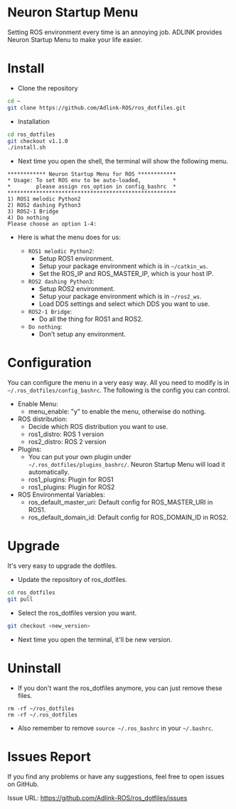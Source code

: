 # Neuron Startup Menu

Setting ROS environment every time is an annoying job.
ADLINK provides Neuron Startup Menu to make your life easier.

# Install

* Clone the repository

```sh
cd ~
git clone https://github.com/Adlink-ROS/ros_dotfiles.git
```

* Installation

```sh
cd ros_dotfiles
git checkout v1.1.0
./install.sh
```

* Next time you open the shell, the terminal will show the following menu.

```
************ Neuron Startup Menu for ROS ************
* Usage: To set ROS env to be auto-loaded,          *
*        please assign ros_option in config_bashrc  *
*****************************************************
1) ROS1 melodic Python2
2) ROS2 dashing Python3
3) ROS2-1 Bridge
4) Do nothing
Please choose an option 1-4:
```

* Here is what the menu does for us:

    - `ROS1 melodic Python2`:
        * Setup ROS1 environment.
        * Setup your package environment which is in `~/catkin_ws`.
        * Set the ROS_IP and ROS_MASTER_IP, which is your host IP.
    - `ROS2 dashing Python3`:
        * Setup ROS2 environment.
        * Setup your package environment which is in `~/ros2_ws`.
        * Load DDS settings and select which DDS you want to use.
    - `ROS2-1 Bridge`:
        * Do all the thing for ROS1 and ROS2.
    - `Do nothing`:
        * Don't setup any environment.

# Configuration

You can configure the menu in a very easy way.
All you need to modify is in `~/.ros_dotfiles/config_bashrc`.
The following is the config you can control.

* Enable Menu:
  - menu_enable: "y" to enable the menu, otherwise do nothing.
* ROS distribution:
  - Decide which ROS distribution you want to use.
  - ros1_distro: ROS 1 version
  - ros2_distro: ROS 2 version
* Plugins:
  - You can put your own plugin under `~/.ros_dotfiles/plugins_bashrc/`. Neuron Startup Menu will load it automatically.
  - ros1_plugins: Plugin for ROS1
  - ros1_plugins: Plugin for ROS2
* ROS Environmental Variables:
  - ros_default_master_uri: Default config for ROS_MASTER_URI in ROS1.
  - ros_default_domain_id: Default config for ROS_DOMAIN_ID in ROS2. 

# Upgrade

It's very easy to upgrade the dotfiles.

* Update the repository of ros_dotfiles.

```sh
cd ros_dotfiles
git pull
```

* Select the ros_dotfiles version you want.

```sh
git checkout <new_version>
```

* Next time you open the terminal, it'll be new version.

# Uninstall

* If you don't want the ros_dotfiles anymore, you can just remove these files.

```
rm -rf ~/ros_dotfiles
rm -rf ~/.ros_dotfiles
```

* Also remember to remove `source ~/.ros_bashrc` in your `~/.bashrc`.

# Issues Report

If you find any problems or have any suggestions, feel free to open issues on GitHub.

Issue URL: https://github.com/Adlink-ROS/ros_dotfiles/issues
